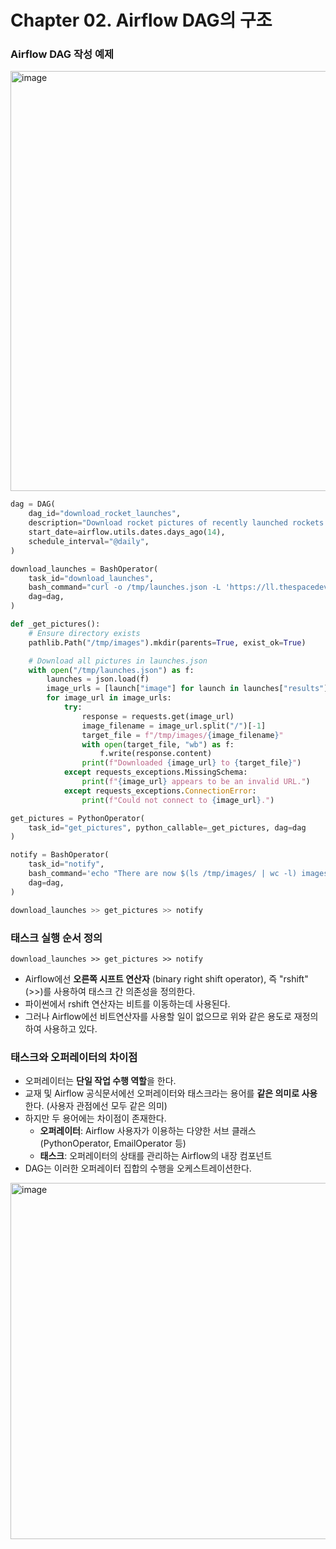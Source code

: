 # Chapter 02. Airflow DAG의 구조

### Airflow DAG 작성 예제
<img width="672" alt="image" src="https://github.com/dhkdn9192/data_engineer_career/assets/11307388/005f9f45-c369-4b0a-a396-5717b8b53aaf">


```python
dag = DAG(
    dag_id="download_rocket_launches",
    description="Download rocket pictures of recently launched rockets.",
    start_date=airflow.utils.dates.days_ago(14),
    schedule_interval="@daily",
)

download_launches = BashOperator(
    task_id="download_launches",
    bash_command="curl -o /tmp/launches.json -L 'https://ll.thespacedevs.com/2.0.0/launch/upcoming'",  # noqa: E501
    dag=dag,
)

def _get_pictures():
    # Ensure directory exists
    pathlib.Path("/tmp/images").mkdir(parents=True, exist_ok=True)

    # Download all pictures in launches.json
    with open("/tmp/launches.json") as f:
        launches = json.load(f)
        image_urls = [launch["image"] for launch in launches["results"]]
        for image_url in image_urls:
            try:
                response = requests.get(image_url)
                image_filename = image_url.split("/")[-1]
                target_file = f"/tmp/images/{image_filename}"
                with open(target_file, "wb") as f:
                    f.write(response.content)
                print(f"Downloaded {image_url} to {target_file}")
            except requests_exceptions.MissingSchema:
                print(f"{image_url} appears to be an invalid URL.")
            except requests_exceptions.ConnectionError:
                print(f"Could not connect to {image_url}.")

get_pictures = PythonOperator(
    task_id="get_pictures", python_callable=_get_pictures, dag=dag
)

notify = BashOperator(
    task_id="notify",
    bash_command='echo "There are now $(ls /tmp/images/ | wc -l) images."',
    dag=dag,
)

download_launches >> get_pictures >> notify
```

### 태스크 실행 순서 정의
```
download_launches >> get_pictures >> notify
```
- Airflow에선 **오른쪽 시프트 연산자** (binary right shift operator), 즉 "rshift"(>>)를 사용하여 태스크 간 의존성을 정의한다.
- 파이썬에서 rshift 연산자는 비트를 이동하는데 사용된다.
- 그러나 Airflow에선 비트연산자를 사용할 일이 없으므로 위와 같은 용도로 재정의하여 사용하고 있다.

### 태스크와 오퍼레이터의 차이점
- 오퍼레이터는 **단일 작업 수행 역할**을 한다.
- 교재 및 Airflow 공식문서에선 오퍼레이터와 태스크라는 용어를 **같은 의미로 사용**한다. (사용자 관점에선 모두 같은 의미)
- 하지만 두 용어에는 차이점이 존재한다.
  - **오퍼레이터**: Airflow 사용자가 이용하는 다양한 서브 클래스 (PythonOperator, EmailOperator 등)
  - **태스크**: 오퍼레이터의 상태를 관리하는 Airflow의 내장 컴포넌트
- DAG는 이러한 오퍼레이터 집합의 수행을 오케스트레이션한다.
<img width="570" alt="image" src="https://github.com/dhkdn9192/data_engineer_career/assets/11307388/3c5187b7-4f2c-46ab-8f40-d33397f6fd2a">

